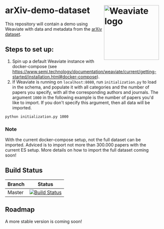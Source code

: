 # arXiv-demo-dataset  <img alt='Weaviate logo' src='https://raw.githubusercontent.com/semi-technologies/weaviate/19de0956c69b66c5552447e84d016f4fe29d12c9/docs/assets/weaviate-logo.png' width='180' align='right' />

This repository will contain a demo using Weaviate with data and metadata from the [arXiv dataset](https://www.kaggle.com/Cornell-University/arxiv).

## Steps to set up:
1. Spin up a default Weaviate instance with docker-compose (see https://www.semi.technology/documentation/weaviate/current/getting-started/installation.html#docker-compose).
2. If Weaviate is running on `localhost:8080`, run `initialization.py` to load in the schema, and populate it with all categories and the number of papers you specify, with all the corresponding authors and journals. The argument `1000` in the following example is the number of papers you'd like to import. If you don't specify this argument, then all data will be imported. 

```bash
python initialization.py 1000
```

### Note
With the current docker-compose setup, not the full dataset can be imported. Adviced is to import not more than 300.000 papers with the current ES setup. More details on how to import the full dataset coming soon!   


## Build Status

| Branch   | Status        |
| -------- |:-------------:|
| Master   | [![Build Status](https://travis-ci.com/semi-technologies/weaviate-python-client.svg?token=1qdvi3hJanQcWdqEstmy&branch=master)](https://travis-ci.com/semi-technologies/weaviate-python-client)

## Roadmap
A more stable version is coming soon!
